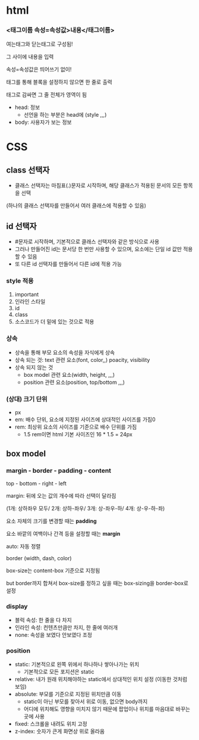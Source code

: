 # html

### <태그이름 속성=속성값>내용</태그이름>

여는태그와 닫는태그로 구성됨!

그 사이에 내용을 입력

속성=속성값은 띄어쓰기 없이!

태그를 통해 블록을 설정하지 않으면 한 줄로 출력

태그로 감싸면 그 줄 전체가 영역이 됨



- head: 정보
  - 선언을 하는 부분은 head에 (style ,,,)
- body: 사용자가 보는 정보







# CSS

## class 선택자

- 클래스 선택자는 마침표(.)문자로 시작하며, 해당 클래스가 적용된 문서의 모든 항목을 선택

(하나의 클래스 선택자를 만들어서 여러 클래스에 적용할 수 있음)



## id 선택자

- #문자로 시작하며, 기본적으로 클래스 선택자와 같은 방식으로 사용
- 그러나 만들어진 id는 문서당 한 번만 사용할 수 있으며, 요소에는 단일 id 값만 적용 할 수 있음
- 또 다른 id 선택자를 만들어서 다른 id에 적용 가능



### style 적용

1. important
2. 인라인 스타일
3. id
4. class
5. 소스코드가 더 밑에 있는 것으로 적용



### 상속

- 상속을 통해 부모 요소의 속성을 자식에게 상속
- 상속 되는 것: text 관련 요소(font, color,,) poacity, visibility
- 상속 되지 않는 것
  - box model 관련 요소(width, height, ,,,)	
  - position 관련 요소(position, top/bottom ,,,)			





### (상대) 크기 단위

- px
- em: 배수 단위, 요소에 지정된 사이즈에 상대적인 사이즈를 가짐0
- rem: 최상위 요소의 사이즈를 기준으로 배수 단위를 가짐
  - 1.5 rem이면 html 기본 사이즈인 16 * 1.5 = 24px



## box model

### margin - border - padding - content

top - bottom - right - left

margin: 뒤에 오는 값의 개수에 따라 선택이 달라짐

 (1개: 상하좌우 모두/  2개: 상하-좌우/   3개: 상-좌우-하/   4개: 상-우-하-좌)



요소 자체의 크기를 변경할 때는 **padding**

요소 바깥의 여백이나 간격 등을 설정할 때는 **margin**



auto: 자동 정렬

border (width, dash, color)



box-size는 content-box 기준으로 지정됨

  but border까지 합쳐서 box-size를 정하고 싶을 때는 box-sizing을 border-box로 설정





### display

- 블럭 속성: 한 줄을 다 차지
- 인라인 속성: 컨텐츠만큼만 차지, 한 줄에 여러개
- none: 속성을 보였다 안보였다 조정





### position

- static: 기본적으로 왼쪽 위에서 하나하나 쌓아나가는 위치
  - 기본적으로 모든 포지션은 static
- relative:  내가 원래 위치해야하는 static에서 상대적인 위치 설정 (이동한 것처럼 보임)
- absolute: 부모를 기준으로 지정된 위치만큼 이동
  - static이 아닌 부모를 찾아서 위로 이동, 없으면 body까지
  - 어디에 위치해도 영향을 미치지 않기 때문에 팝업이나 위치를 마음대로 바꾸는 곳에 사용
- fixed: 스크롤을 내려도 위치 고정
- z-index: 숫자가 큰게 화면상 위로 올라옴

